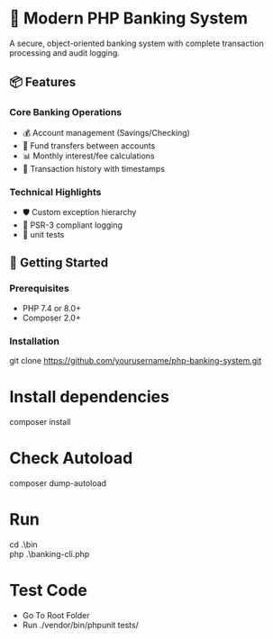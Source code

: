 # 🏦 Modern PHP Banking System

A secure, object-oriented banking system with complete transaction processing and audit logging.

## 📦 Features

### Core Banking Operations
- 💰 Account management (Savings/Checking)
- 🔄 Fund transfers between accounts
- 📊 Monthly interest/fee calculations
- 🧾 Transaction history with timestamps

### Technical Highlights
- 🛡️ Custom exception hierarchy
- 📝 PSR-3 compliant logging
- 🧪 unit tests

## 🚀 Getting Started

### Prerequisites
- PHP 7.4 or 8.0+
- Composer 2.0+

### Installation
git clone https://github.com/yourusername/php-banking-system.git

# Install dependencies
composer install
# Check Autoload
composer dump-autoload

# Run
cd .\bin\
php .\banking-cli.php

# Test Code
  - Go To Root Folder
  - Run ./vendor/bin/phpunit tests/



